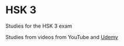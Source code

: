 # HSK 3
Studies for the HSK 3 exam


Studies from videos from YouTube and [Udemy](https://www.udemy.com/course/mandarin-from-zero-to-chinese-hero/)